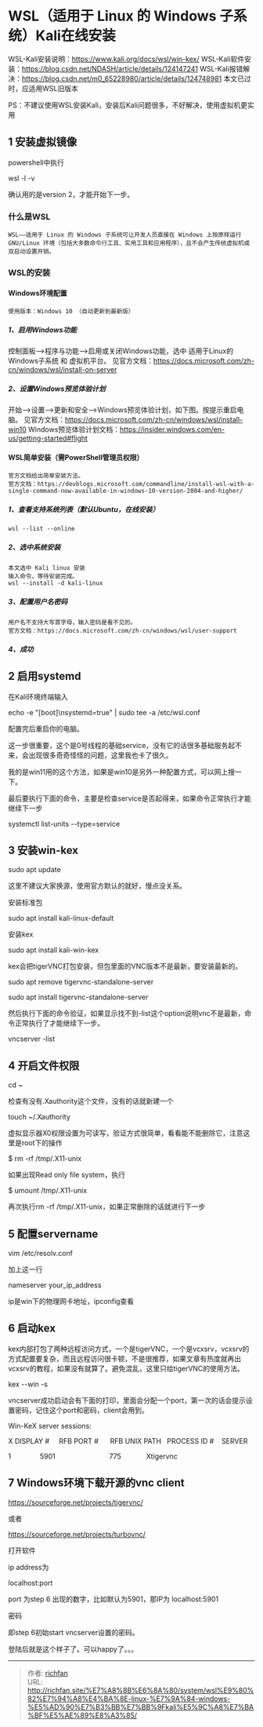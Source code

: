 # WSL（适用于 Linux 的 Windows 子系统）Kali在线安装


WSL-Kali安装说明：https://www.kali.org/docs/wsl/win-kex/
WSL-Kali软件安装：https://blog.csdn.net/NDASH/article/details/124147241
WSL-Kali报错解决：https://blog.csdn.net/m0_65228980/article/details/124748981
本文已过时，应适用WSL旧版本

PS：不建议使用WSL安装Kali，安装后Kali问题很多，不好解决，使用虚拟机更实用

## 1 安装虚拟镜像

powershell中执行

wsl -l -v

确认用的是version 2，才能开始下一步。

### 什么是WSL

```
WSL——适用于 Linux 的 Windows 子系统可让开发人员直接在 Windows 上按原样运行 GNU/Linux 环境（包括大多数命令行工具、实用工具和应用程序），且不会产生传统虚拟机或双启动设置开销。
```

### WSL的安装

#### Windows环境配置

```
使用版本：Windows 10 （自动更新到最新版） 
```

##### 1、启用Windows功能
控制面板–>程序与功能–>启用或关闭Windows功能，选中 适用于Linux的Windows子系统 和 虚拟机平台。
见官方文档：https://docs.microsoft.com/zh-cn/windows/wsl/install-on-server


##### 2、设置Windows预览体验计划
开始–>设置–>更新和安全–>Windows预览体验计划，如下图。按提示重启电脑。
见官方文档：https://docs.microsoft.com/zh-cn/windows/wsl/install-win10
Windows预览体验计划文档：https://insider.windows.com/en-us/getting-started#flight


#### WSL简单安装（需PowerShell管理员权限）

```
官方文档给出简单安装方法。
官方文档：https://devblogs.microsoft.com/commandline/install-wsl-with-a-single-command-now-available-in-windows-10-version-2004-and-higher/
```

##### 1、查看支持系统列表（默认Ubuntu，在线安装）

```
wsl --list --online
```

##### 2、选中系统安装

```
本文选中 Kali linux 安装
输入命令，等待安装完成。
wsl --install -d kali-linux
```

##### 3、配置用户名密码
```
用户名不支持大写首字母，输入密码是看不见的。
官方文档：https://docs.microsoft.com/zh-cn/windows/wsl/user-support
```

##### 4、成功

## 2 启用systemd

在Kali环境终端输入

echo -e "[boot]\nsystemd=true" | sudo tee -a /etc/wsl.conf

配置完后重启你的电脑。

这一步很重要，这个是0号线程的基础service，没有它的话很多基础服务起不来，会出现很多奇奇怪怪的问题，这里我也卡了很久。

我的是win11用的这个方法，如果是win10是另外一种配置方式，可以网上搜一下。

最后要执行下面的命令，主要是检查service是否起得来，如果命令正常执行才能继续下一步

systemctl list-units --type=service

## 3 安装win-kex
sudo apt update

这里不建议大家换源，使用官方默认的就好，慢点没关系。

安装标准包

sudo apt install kali-linux-default

安装kex

sudo apt install kali-win-kex

kex会把tigerVNC打包安装，但包里面的VNC版本不是最新，要安装最新的。

sudo apt remove tigervnc-standalone-server

sudo apt install tigervnc-standalone-server

然后执行下面的命令验证，如果显示找不到-list这个option说明vnc不是最新，命令正常执行了才能继续下一步。

vncserver -list

## 4 开启文件权限

cd ~

检查有没有.Xauthority这个文件，没有的话就新建一个

touch ~/.Xauthority

虚拟显示器X0权限设置为可读写，验证方式很简单，看看能不能删除它，注意这里是root下的操作

$ rm -rf /tmp/.X11-unix

如果出现Read only file system，执行

$ umount /tmp/.X11-unix

再次执行rm -rf /tmp/.X11-unix，如果正常删除的话就进行下一步

## 5 配置servername
vim /etc/resolv.conf

加上这一行

nameserver your_ip_address

ip是win下的物理网卡地址，ipconfig查看

## 6 启动kex
kex内部打包了两种远程访问方式，一个是tigerVNC，一个是vcxsrv，vcxsrv的方式配置要复杂，而且远程访问很卡顿，不是很推荐，如果文章有热度就再出vcxsrv的教程，如果没有就算了。避免混乱，这里只给tigerVNC的使用方法。

kex --win -s

vncserver成功启动会有下面的打印，里面会分配一个port，第一次的话会提示设置密码，记住这个port和密码，client会用到。

Win-KeX server sessions:

X DISPLAY #     RFB PORT #      RFB UNIX PATH   PROCESS ID #    SERVER

1               5901                            775             Xtigervnc

## 7 Windows环境下载开源的vnc client
https://sourceforge.net/projects/tigervnc/

或者

https://sourceforge.net/projects/turbovnc/

打开软件

ip address为

localhost:port

port 为step 6 出现的数字，比如默认为5901，那IP为 localhost:5901

密码

即step 6初始start vncserver设置的密码。

登陆后就是这个样子了。可以happy了。。。

---

> 作者: [richfan](https://richfan.site/)  
> URL: http://richfan.site/%E7%A8%8B%E6%8A%80/system/wsl%E9%80%82%E7%94%A8%E4%BA%8E-linux-%E7%9A%84-windows-%E5%AD%90%E7%B3%BB%E7%BB%9Fkali%E5%9C%A8%E7%BA%BF%E5%AE%89%E8%A3%85/  

